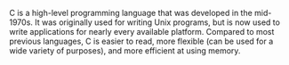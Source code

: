 C is a high-level programming language that was developed in the mid-1970s. It was originally used for writing Unix programs, but is now used to write applications for nearly every available platform. Compared to most previous languages, C is easier to read, more flexible (can be used for a wide variety of purposes), and more efficient at using memory.
